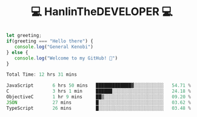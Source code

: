 # <p align="center"> 💻 HanlinTheDEVELOPER 💻 </p>
 ```js
let greeting;
 if(greeting === "Hello there") {
    console.log("General Kenobi")
} else { 
    console.log("Welcome to my GitHub! 👋")
}
```



<!--START_SECTION:waka-->

```js
Total Time: 12 hrs 31 mins

JavaScript       6 hrs 50 mins   █████████████▓░░░░░░░░░░░   54.71 %
C                3 hrs 1 min     ██████░░░░░░░░░░░░░░░░░░░   24.18 %
ObjectiveC       1 hr 9 mins     ██▒░░░░░░░░░░░░░░░░░░░░░░   09.20 %
JSON             27 mins         █░░░░░░░░░░░░░░░░░░░░░░░░   03.62 %
TypeScript       26 mins         █░░░░░░░░░░░░░░░░░░░░░░░░   03.48 %
```

<!--END_SECTION:waka-->


